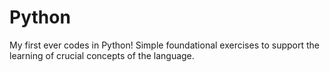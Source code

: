 # Python
My first ever codes in Python!
Simple foundational exercises to support the learning of crucial concepts of the language.
